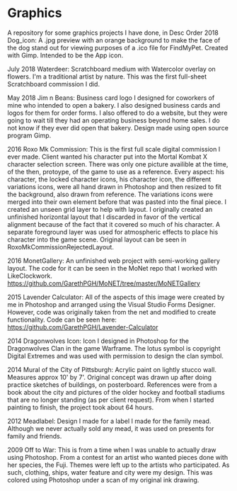 # Graphics
A repository for some graphics projects I have done, in Desc Order
2018 Dog_icon: A .jpg preview with an orange background to make the face of the dog stand out for viewing purposes of a .ico file for FindMyPet. Created with Gimp. Intended to be the App icon.

July 2018 Waterdeer: Scratchboard medium with Watercolor overlay on flowers. I'm a traditional artist by nature.
This was the first full-sheet Scratchboard commission I did.

May 2018 Jim n Beans: Business card logo I designed for coworkers of mine who intended to open a bakery. I also designed business cards and logos for them for order forms. I also offered to do a website, but they were going to wait till they had an operating business beyond home sales. I do not know if they ever did open that bakery. Design made using open source program Gimp.

2016 Roxo Mk Commission: This is the first full scale digital commission I ever made. Client wanted his character put into the Mortal Kombat X character selection screen. There was only one picture availible at the time, of the then, protoype, of the game to use as a reference. Every aspect: his character, the locked character icons, his character icon, the different variations icons, were all hand drawn in Photoshop and then resized to fit the background, also drawn from reference. The variations icons were merged into their own element before that was pasted into the final piece. I created an unseen grid layer to help with layout. I originally created an unfinished horizontal layout that I discarded in favor of the vertical alignment because of the fact that it covered so much of his character. A separate foreground layer was used for atmospheric effects to place his character into the game scene. Original layout can be seen in RoxoMkCommissionRejectedLayout.

2016 MonetGallery: An unfinished web project with semi-working gallery layout. The code for it can be seen in the MoNet repo that I worked with LikeClockwork. https://github.com/GarethPGH/MoNET/tree/master/MoNETGallery

2015 Lavender Calculator: All of the aspects of this image were created by me in Photoshop and arranged using the Visual Studio Forms Designer. However, code was originally taken from the net and modified to create functionality. Code can be seen here: https://github.com/GarethPGH/Lavender-Calculator

2014 Dragonwolves Icon: Icon I designed in Photoshop for the Dragonwolves Clan in the game Warframe. The lotus symbol is copyright Digital Extremes and was used with permission to design the clan symbol.

2014 Mural of the City of Pittsburgh: Acrylic paint on lightly stucco wall. Measures approx 10' by 7'. Original concept was drawn up after doing practice sketches of buildings, on posterboard. References were from a book about the city and pictures of the older hockey and football stadiums that are no longer standing (as per client request). From when I started painting to finish, the project took about 64 hours. 

2012 Meadlabel: Design I made for a label I made for the family mead. Although we never actually sold any mead, it was used on presents for family and friends.

2009 Off to War: This is from a time when I was unable to actually draw using Photoshop. From a contest for an artist who wanted pieces done with her species, the Fuji. Themes were left up to the artists who participated. As such, clothing, ships, water feature and city were my design. This was colored using Photoshop under a scan of my original ink drawing.
